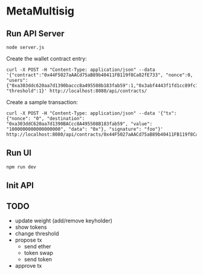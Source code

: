 
# MetaMultisig


## Run API Server

```node server.js```

Create the wallet contract entry:

```
curl -X POST -H "Content-Type: application/json" --data '{"contract":"0x44F5027aAACd75aB89b40411FB119f8Ca82fE733", "nonce":0, "users":{"0xa303ddc620aa7d1390baccc8a495508b183fab59":1,"0x3abf4443f1fd1cc89fc129b44e71dd9c96e260ab":1}, "threshold":1}' http://localhost:8080/api/contracts/
```

Create a sample transaction:

```
curl -X POST -H "Content-Type: application/json" --data '{"tx":{"nonce": "0", "destination": "0xa303ddC620aa7d1390BACcc8A495508B183fab59", "value": "1000000000000000000", "data": "0x"}, "signature": "foo"}' http://localhost:8080/api/contracts/0x44F5027aAACd75aB89b40411FB119f8Ca82fE733/txs
```

## Run UI


```npm run dev```


## Init API
## TODO

* update weight (add/remove keyholder)
* show tokens
* change threshold
* propose tx
  * send ether
  * token swap
  * send token
* approve tx
